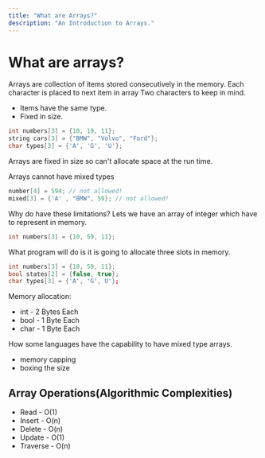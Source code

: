 ```yaml
---
title: "What are Arrays?"
description: "An Introduction to Arrays."
---
```


# What are arrays?

Arrays are collection of items stored consecutively in the memory. Each character is placed to next item in array
Two characters to keep in mind.

- Items have the same type.
- Fixed in size.

```cpp
int numbers[3] = {10, 19, 11};
string cars[3] = {"BMW", "Volvo", "Ford"};
char types[3] = {'A', 'G', 'U'};
```

Arrays are fixed in size so can't allocate space at the run time.

Arrays cannot have mixed types

```cpp
number[4] = 594; // not allowed!
mixed[3] = {'A' , "BMW", 59}; // not allowed!
```

Why do have these limitations? Lets we have an array of integer which have to represent in memory.

```cpp
int numbers[3] = {10, 59, 11};
```

What program will do is it is going to allocate three slots in memory.

```cpp
int numbers[3] = {10, 59, 11};
bool states[2] = {false, true};
char types[3] = {'A', 'G', U'};
```

Memory allocation:

- int - 2 Bytes Each
- bool - 1 Byte Each
- char - 1 Byte Each

How some languages have the capability to have mixed type arrays.

- memory capping
- boxing the size

## Array Operations(Algorithmic Complexities)

- Read - O(1)
- Insert - O(n)
- Delete - O(n)
- Update - O(1)
- Traverse - O(n)
